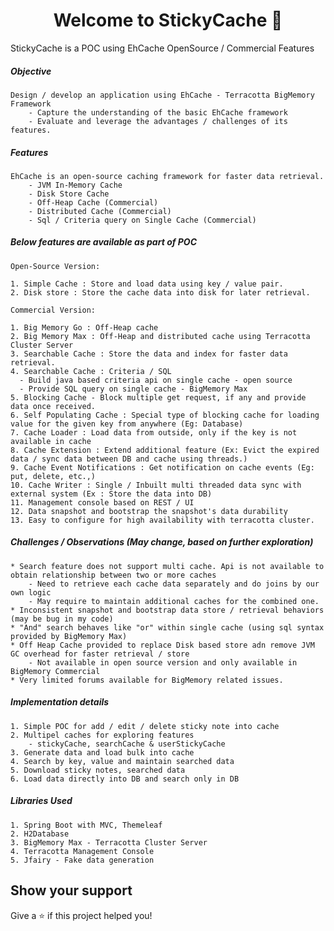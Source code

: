 <h1 align="center">Welcome to StickyCache 👋</h1>
<p>
 StickyCache is a POC using EhCache OpenSource / Commercial Features
</p>

##### Objective

    Design / develop an application using EhCache - Terracotta BigMemory Framework
        - Capture the understanding of the basic EhCache framework 
        - Evaluate and leverage the advantages / challenges of its features.

##### Features

    EhCache is an open-source caching framework for faster data retrieval.
        - JVM In-Memory Cache 
        - Disk Store Cache
        - Off-Heap Cache (Commercial)
        - Distributed Cache (Commercial)
        - Sql / Criteria query on Single Cache (Commercial)

##### Below features are available as part of POC
    
    Open-Source Version:

    1. Simple Cache : Store and load data using key / value pair. 
    2. Disk store : Store the cache data into disk for later retrieval.

    Commercial Version:

    1. Big Memory Go : Off-Heap cache
    2. Big Memory Max : Off-Heap and distributed cache using Terracotta Cluster Server
    3. Searchable Cache : Store the data and index for faster data retrieval.
    4. Searchable Cache : Criteria / SQL
      - Build java based criteria api on single cache - open source
      - Provide SQL query on single cache - BigMemory Max
    5. Blocking Cache - Block multiple get request, if any and provide data once received.
    6. Self Populating Cache : Special type of blocking cache for loading value for the given key from anywhere (Eg: Database)
    7. Cache Loader : Load data from outside, only if the key is not available in cache
    8. Cache Extension : Extend additional feature (Ex: Evict the expired data / sync data between DB and cache using threads.)
    9. Cache Event Notifications : Get notification on cache events (Eg: put, delete, etc.,)
    10. Cache Writer : Single / Inbuilt multi threaded data sync with external system (Ex : Store the data into DB)
    11. Management console based on REST / UI
    12. Data snapshot and bootstrap the snapshot's data durability
    13. Easy to configure for high availability with terracotta cluster.


##### Challenges / Observations (May change, based on further exploration)

    * Search feature does not support multi cache. Api is not available to obtain relationship between two or more caches
        - Need to retrieve each cache data separately and do joins by our own logic
        - May require to maintain additional caches for the combined one.
    * Inconsistent snapshot and bootstrap data store / retrieval behaviors (may be bug in my code)
    * "And" search behaves like "or" within single cache (using sql syntax provided by BigMemory Max)
    * Off Heap Cache provided to replace Disk based store adn remove JVM GC overhead for faster retrieval / store
        - Not available in open source version and only available in BigMemory Commercial
    * Very limited forums available for BigMemory related issues.

##### Implementation details
    1. Simple POC for add / edit / delete sticky note into cache
    2. Multipel caches for exploring features
        - stickyCache, searchCache & userStickyCache
    3. Generate data and load bulk into cache
    4. Search by key, value and maintain searched data
    5. Download sticky notes, searched data
    6. Load data directly into DB and search only in DB

##### Libraries Used
    1. Spring Boot with MVC, Themeleaf
    2. H2Database
    3. BigMemory Max - Terracotta Cluster Server
    4. Terracotta Management Console
    5. Jfairy - Fake data generation

## Show your support

Give a ⭐️ if this project helped you!


